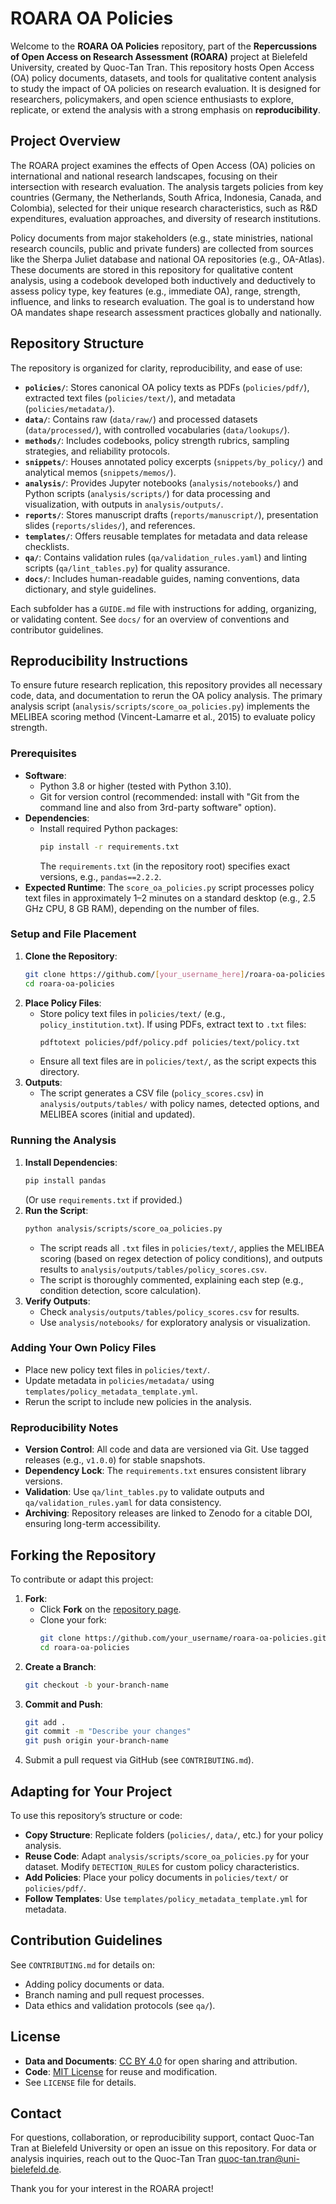 # ROARA OA Policies

Welcome to the **ROARA OA Policies** repository, part of the **Repercussions of Open Access on Research Assessment (ROARA)** project at Bielefeld University, created by Quoc-Tan Tran. This repository hosts Open Access (OA) policy documents, datasets, and tools for qualitative content analysis to study the impact of OA policies on research evaluation. It is designed for researchers, policymakers, and open science enthusiasts to explore, replicate, or extend the analysis with a strong emphasis on **reproducibility**.

## Project Overview

The ROARA project examines the effects of Open Access (OA) policies on international and national research landscapes, focusing on their intersection with research evaluation. The analysis targets policies from key countries (Germany, the Netherlands, South Africa, Indonesia, Canada, and Colombia), selected for their unique research characteristics, such as R&D expenditures, evaluation approaches, and diversity of research institutions.

Policy documents from major stakeholders (e.g., state ministries, national research councils, public and private funders) are collected from sources like the Sherpa Juliet database and national OA repositories (e.g., OA-Atlas). These documents are stored in this repository for qualitative content analysis, using a codebook developed both inductively and deductively to assess policy type, key features (e.g., immediate OA), range, strength, influence, and links to research evaluation. The goal is to understand how OA mandates shape research assessment practices globally and nationally.

## Repository Structure

The repository is organized for clarity, reproducibility, and ease of use:

- **`policies/`**: Stores canonical OA policy texts as PDFs (`policies/pdf/`), extracted text files (`policies/text/`), and metadata (`policies/metadata/`).
- **`data/`**: Contains raw (`data/raw/`) and processed datasets (`data/processed/`), with controlled vocabularies (`data/lookups/`).
- **`methods/`**: Includes codebooks, policy strength rubrics, sampling strategies, and reliability protocols.
- **`snippets/`**: Houses annotated policy excerpts (`snippets/by_policy/`) and analytical memos (`snippets/memos/`).
- **`analysis/`**: Provides Jupyter notebooks (`analysis/notebooks/`) and Python scripts (`analysis/scripts/`) for data processing and visualization, with outputs in `analysis/outputs/`.
- **`reports/`**: Stores manuscript drafts (`reports/manuscript/`), presentation slides (`reports/slides/`), and references.
- **`templates/`**: Offers reusable templates for metadata and data release checklists.
- **`qa/`**: Contains validation rules (`qa/validation_rules.yaml`) and linting scripts (`qa/lint_tables.py`) for quality assurance.
- **`docs/`**: Includes human-readable guides, naming conventions, data dictionary, and style guidelines.

Each subfolder has a `GUIDE.md` file with instructions for adding, organizing, or validating content. See `docs/` for an overview of conventions and contributor guidelines.

## Reproducibility Instructions

To ensure future research replication, this repository provides all necessary code, data, and documentation to rerun the OA policy analysis. The primary analysis script (`analysis/scripts/score_oa_policies.py`) implements the MELIBEA scoring method (Vincent-Lamarre et al., 2015) to evaluate policy strength.

### Prerequisites
- **Software**:
  - Python 3.8 or higher (tested with Python 3.10).
  - Git for version control (recommended: install with "Git from the command line and also from 3rd-party software" option).
- **Dependencies**:
  - Install required Python packages:
    ```bash
    pip install -r requirements.txt
    ```
    The `requirements.txt` (in the repository root) specifies exact versions, e.g., `pandas==2.2.2`.
- **Expected Runtime**: The `score_oa_policies.py` script processes policy text files in approximately 1–2 minutes on a standard desktop (e.g., 2.5 GHz CPU, 8 GB RAM), depending on the number of files.

### Setup and File Placement
1. **Clone the Repository**:
   ```bash
   git clone https://github.com/[your_username_here]/roara-oa-policies.git
   cd roara-oa-policies
   ```
2. **Place Policy Files**:
   - Store policy text files in `policies/text/` (e.g., `policy_institution.txt`). If using PDFs, extract text to `.txt` files:
     ```bash
     pdftotext policies/pdf/policy.pdf policies/text/policy.txt
     ```
   - Ensure all text files are in `policies/text/`, as the script expects this directory.
3. **Outputs**:
   - The script generates a CSV file (`policy_scores.csv`) in `analysis/outputs/tables/` with policy names, detected options, and MELIBEA scores (initial and updated).

### Running the Analysis
1. **Install Dependencies**:
   ```bash
   pip install pandas
   ```
   (Or use `requirements.txt` if provided.)
2. **Run the Script**:
   ```bash
   python analysis/scripts/score_oa_policies.py
   ```
   - The script reads all `.txt` files in `policies/text/`, applies the MELIBEA scoring (based on regex detection of policy conditions), and outputs results to `analysis/outputs/tables/policy_scores.csv`.
   - The script is thoroughly commented, explaining each step (e.g., condition detection, score calculation).
3. **Verify Outputs**:
   - Check `analysis/outputs/tables/policy_scores.csv` for results.
   - Use `analysis/notebooks/` for exploratory analysis or visualization.

### Adding Your Own Policy Files
- Place new policy text files in `policies/text/`.
- Update metadata in `policies/metadata/` using `templates/policy_metadata_template.yml`.
- Rerun the script to include new policies in the analysis.

### Reproducibility Notes
- **Version Control**: All code and data are versioned via Git. Use tagged releases (e.g., `v1.0.0`) for stable snapshots.
- **Dependency Lock**: The `requirements.txt` ensures consistent library versions.
- **Validation**: Use `qa/lint_tables.py` to validate outputs and `qa/validation_rules.yaml` for data consistency.
- **Archiving**: Repository releases are linked to Zenodo for a citable DOI, ensuring long-term accessibility.

## Forking the Repository
To contribute or adapt this project:
1. **Fork**:
   - Click **Fork** on the [repository page](https://github.com/[your_username_here]/roara-oa-policies).
   - Clone your fork:
     ```bash
     git clone https://github.com/your_username/roara-oa-policies.git
     cd roara-oa-policies
     ```
2. **Create a Branch**:
   ```bash
   git checkout -b your-branch-name
   ```
3. **Commit and Push**:
   ```bash
   git add .
   git commit -m "Describe your changes"
   git push origin your-branch-name
   ```
4. Submit a pull request via GitHub (see `CONTRIBUTING.md`).

## Adapting for Your Project
To use this repository’s structure or code:
- **Copy Structure**: Replicate folders (`policies/`, `data/`, etc.) for your policy analysis.
- **Reuse Code**: Adapt `analysis/scripts/score_oa_policies.py` for your dataset. Modify `DETECTION_RULES` for custom policy characteristics.
- **Add Policies**: Place your policy documents in `policies/text/` or `policies/pdf/`.
- **Follow Templates**: Use `templates/policy_metadata_template.yml` for metadata.

## Contribution Guidelines
See `CONTRIBUTING.md` for details on:
- Adding policy documents or data.
- Branch naming and pull request processes.
- Data ethics and validation protocols (see `qa/`).

## License
- **Data and Documents**: [CC BY 4.0](https://creativecommons.org/licenses/by/4.0/) for open sharing and attribution.
- **Code**: [MIT License](https://opensource.org/licenses/MIT) for reuse and modification.
- See `LICENSE` file for details.

## Contact
For questions, collaboration, or reproducibility support, contact Quoc-Tan Tran at Bielefeld University or open an issue on this repository. For data or analysis inquiries, reach out to the Quoc-Tan Tran <quoc-tan.tran@uni-bielefeld.de>.

Thank you for your interest in the ROARA project!
